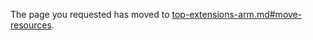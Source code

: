 
The page you requested has moved to [top-extensions-arm.md#move-resources](top-extensions-arm.md#move-resources).